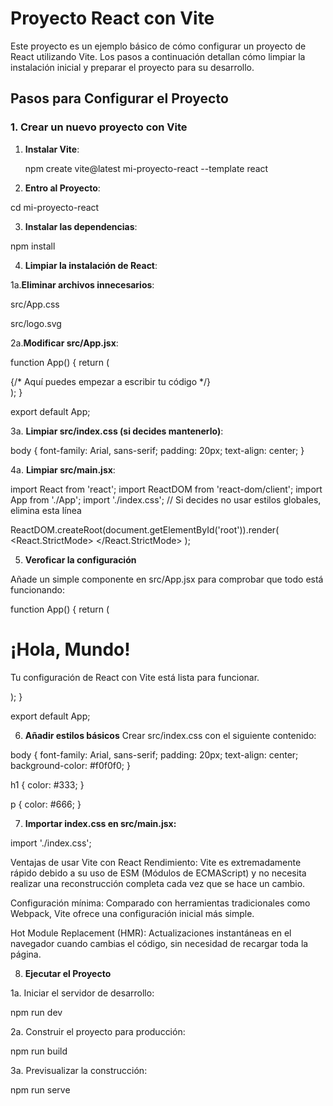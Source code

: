 # Proyecto React con Vite

Este proyecto es un ejemplo básico de cómo configurar un proyecto de React utilizando Vite. Los pasos a continuación detallan cómo limpiar la instalación inicial y preparar el proyecto para su desarrollo.

## Pasos para Configurar el Proyecto

### 1. Crear un nuevo proyecto con Vite

1. **Instalar Vite**:
   
   npm create vite@latest mi-proyecto-react --template react

2. **Entro al Proyecto**:

cd mi-proyecto-react

3. **Instalar las dependencias**:

npm install

4. **Limpiar la instalación de React**:

1a.**Eliminar archivos innecesarios**:

src/App.css

src/logo.svg

2a.**Modificar src/App.jsx**:

function App() {
  return (
    <div>
      {/* Aquí puedes empezar a escribir tu código */}
    </div>
  );
}

export default App;

3a. **Limpiar src/index.css (si decides mantenerlo)**:

body {
  font-family: Arial, sans-serif;
  padding: 20px;
  text-align: center;
}

4a. **Limpiar src/main.jsx**:

import React from 'react';
import ReactDOM from 'react-dom/client';
import App from './App';
import './index.css'; // Si decides no usar estilos globales, elimina esta línea

ReactDOM.createRoot(document.getElementById('root')).render(
  <React.StrictMode>
    <App />
  </React.StrictMode>
);

5.  **Veroficar la configuración**

Añade un simple componente en src/App.jsx para comprobar que todo está funcionando:

function App() {
  return (
    <div>
      <h1>¡Hola, Mundo!</h1>
      <p>Tu configuración de React con Vite está lista para funcionar.</p>
    </div>
  );
}

export default App;

6. **Añadir estilos básicos**
Crear src/index.css con el siguiente contenido:

body {
  font-family: Arial, sans-serif;
  padding: 20px;
  text-align: center;
  background-color: #f0f0f0;
}

h1 {
  color: #333;
}

p {
  color: #666;
}

7. **Importar index.css en src/main.jsx:**

import './index.css';

Ventajas de usar Vite con React
Rendimiento: Vite es extremadamente rápido debido a su uso de ESM (Módulos de ECMAScript) y no necesita realizar una reconstrucción completa cada vez que se hace un cambio.

Configuración mínima: Comparado con herramientas tradicionales como Webpack, Vite ofrece una configuración inicial más simple.

Hot Module Replacement (HMR): Actualizaciones instantáneas en el navegador cuando cambias el código, sin necesidad de recargar toda la página.

8. **Ejecutar el Proyecto**

1a. Iniciar el servidor de desarrollo:

npm run dev

2a. Construir el proyecto para producción:

npm run build

3a. Previsualizar la construcción:

npm run serve
